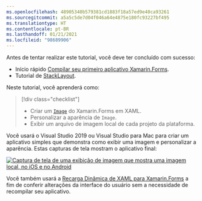```yaml
---
ms.openlocfilehash: 48905340b579381cd1883f18a57ed9e40ca93261
ms.sourcegitcommit: a5a5c5de7d04f046a64e4875e180fc93227bf495
ms.translationtype: HT
ms.contentlocale: pt-BR
ms.lasthandoff: 01/21/2021
ms.locfileid: "98689906"
---
```

Antes de tentar realizar este tutorial, você deve ter concluído com sucesso:

- Início rápido [Compilar seu primeiro aplicativo Xamarin.Forms](~/get-started/first-app/index.md).
- Tutorial de [StackLayout](~/get-started/tutorials/stacklayout/index.yml).

Neste tutorial, você aprenderá como:

> [!div class="checklist"]
>
> - Criar um [`Image`](xref:Xamarin.Forms.Image) do Xamarin.Forms em XAML.
> - Personalizar a aparência de `Image`.
> - Exibir um arquivo de imagem local de cada projeto da plataforma.

Você usará o Visual Studio 2019 ou Visual Studio para Mac para criar um aplicativo simples que demonstra como exibir uma imagem e personalizar a aparência. Estas capturas de tela mostram o aplicativo final:

[![Captura de tela de uma exibição de imagem que mostra uma imagem local, no iOS e no Android](../images/local-file.png "Exibição de imagem mostrando uma imagem local")](../images/local-file-large.png#lightbox "Exibição de imagem mostrando uma imagem local")

Você também usará a [Recarga Dinâmica de XAML para Xamarin.Forms](~/xamarin-forms/xaml/hot-reload.md) a fim de conferir alterações da interface do usuário sem a necessidade de recompilar seu aplicativo.
